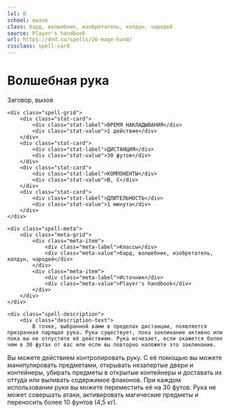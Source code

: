 ```yaml
---
lvl: 0
school: вызов
class: бард, волшебник, изобретатель, колдун, чародей
source: Player's handbook
url: https://dnd.su/spells/26-mage-hand/
cssclass: spell-card
---
```


<div class="spell-container">
    <div class="spell-header">
        <h1 class="spell-name">Волшебная рука</h1>
        <div class="spell-level">Заговор, вызов</div>
    </div>
    
    <div class="spell-grid">
        <div class="stat-card">
            <div class="stat-label">ВРЕМЯ НАКЛАДЫВАНИЯ</div>
            <div class="stat-value">1 действие</div>
        </div>
        <div class="stat-card">
            <div class="stat-label">ДИСТАНЦИЯ</div>
            <div class="stat-value">30 футов</div>
        </div>
        <div class="stat-card">
            <div class="stat-label">КОМПОНЕНТЫ</div>
            <div class="stat-value">В, С</div>
        </div>
        <div class="stat-card">
            <div class="stat-label">ДЛИТЕЛЬНОСТЬ</div>
            <div class="stat-value">1 минута</div>
        </div>
    </div>
    
    <div class="spell-meta">
        <div class="meta-grid">
            <div class="meta-item">
                <div class="meta-label">Классы</div>
                <div class="meta-value">бард, волшебник, изобретатель, колдун, чародей</div>
            </div>
            <div class="meta-item">
                <div class="meta-label">Источник</div>
                <div class="meta-value">Player's handbook</div>
            </div>
        </div>
    </div>
    
    <div class="spell-description">
        <div class="description-text">
            В точке, выбранной вами в пределах дистанции, появляется призрачная парящая рука. Рука существует, пока заклинание активно или пока вы не отпустите её действием. Рука исчезает, если окажется более чем в 30 футах от вас или если вы повторно наложите это заклинание.
Вы можете действием контролировать руку. С её помощью вы можете манипулировать предметами, открывать незапертые двери и контейнеры, убирать предметы в открытые контейнеры и доставать их оттуда или выливать содержимое флаконов. При каждом использовании руки вы можете переместить её на 30 футов.
Рука не может совершать атаки, активировать магические предметы и переносить более 10 фунтов (4,5 кг).
        </div>
    </div>
</div>